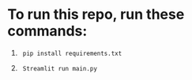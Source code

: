 # To run this repo, run these commands:

1.      pip install requirements.txt
2.      Streamlit run main.py
